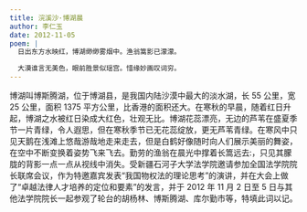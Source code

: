 ```yaml
---
title: 浣溪沙·博湖晨
author: 李仁玉
date: 2012-11-05
poem: |
  日出东方水映红，博湖缈缈雾烟中。渔翁篙影已濛濛。

  大漠谁言无美色，眼前胜景似瑶宫。惜缘妙画叹词穷。
---
```


博湖叫博斯腾湖，位于博湖县，是我国内陆沙漠中最大的淡水湖，长 55 公里，宽 25 公里，面积 1375 平方公里，比香港的面积还大。在寒秋的早晨，随着红日升起，博湖之水被红日染成大红色，壮观无比。博湖花蕊漂亮，无边的芦苇在盛夏季节一片青绿，令人遐思，但在寒秋季节已无花蕊绽放，更无芦苇青绿。在寒风中只见天鹅在浅滩上悠哉游哉地走来走去，但是白鹤好像随时向人们展示美丽的舞姿，在空中不断变换着姿势飞来飞去。勤劳的渔翁在晨光中撑着长篙远去:，只见其朦胧的背影一点一点从视线中消失。受新疆石河子大学法学院邀请参加全国法学院院长联席会议，作为特邀嘉宾发表“我国物权法的理论思考”的演讲，并在大会上做了“卓越法律人才培养的定位和要素”的发言，并于 2012 年 11 月 2 日至 5 日与其他法学院院长一起参观了轮台的胡杨林、博斯腾湖、库尔勤市等，特填此词以记。
